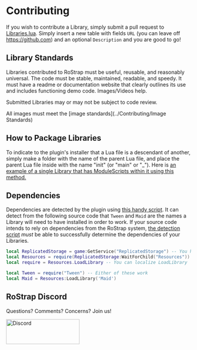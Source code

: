 # Contributing
If you wish to contribute a Library, simply submit a pull request to [Libraries.lua](https://github.com/RoStrap/Libraries/blob/master/Libraries.lua). Simply insert a new table with fields `URL` (you can leave off https://github.com) and an optional `Description` and you are good to go!

## Library Standards
Libraries contributed to RoStrap must be useful, reusable, and reasonably universal. The code must be stable, maintained, readable, and speedy. It must have a readme or documentation website that clearly outlines its use and includes functioning demo code. Images/Videos help.

Submitted Libraries may or may not be subject to code review.

All images must meet the [image standards](../Contributing/Image Standards)

## How to Package Libraries
To indicate to the plugin's installer that a Lua file is a descendant of another, simply make a folder with the name of the parent Lua file, and place the parent Lua file inside with the name "init" (or "main" or "_"). Here is [an example of a single Library that has ModuleScripts within it using this method.](https://github.com/evaera/EvLightning)

## Dependencies
Dependencies are detected by the plugin using [this handy script](https://github.com/RoStrap/Libraries/blob/GetDeps/GetDependencies.ignore.lua). It can detect from the following source code that `Tween` and `Maid` are the names a Library will need to have installed in order to work. If your source code intends to rely on dependencies from the RoStrap system, [the detection script](https://github.com/RoStrap/Libraries/blob/GetDeps/GetDependencies.ignore.lua) *must* be able to successfully determine the dependencies of your Libraries.

```lua
local ReplicatedStorage = game:GetService("ReplicatedStorage") -- You have to use game:GetService
local Resources = require(ReplicatedStorage:WaitForChild("Resources")) -- You have to use WaitForChild
local require = Resources.LoadLibrary -- You can localize LoadLibrary

local Tween = require("Tween") -- Either of these work
local Maid = Resources:LoadLibrary('Maid')
```

## RoStrap Discord

Questions? Comments? Concerns? Join us!

<div align="left">
	<a href="https://discord.gg/ZaT5RwV">
		<img src="https://discordapp.com/assets/94db9c3c1eba8a38a1fcf4f223294185.png" alt="Discord" width=200 height=68 />
	</a>
</div>
